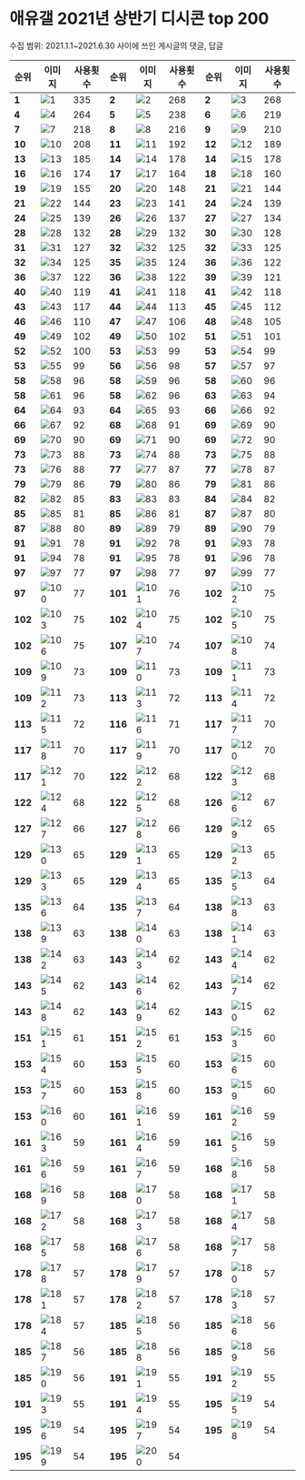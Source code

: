 # 애유갤 2021년 상반기 디시콘 top 200
수집 범위: 2021.1.1~2021.6.30 사이에 쓰인 게시글의 댓글, 답글

|순위|이미지|사용횟수|순위|이미지|사용횟수|순위|이미지|사용횟수|
|-|-|-|-|-|-|-|-|-|
|**1**|![1](img/1.png)|335|**2**|![2](img/2.png)|268|**2**|![3](img/3.png)|268|
|**4**|![4](img/4.gif)|264|**5**|![5](img/5.gif)|238|**6**|![6](img/6.png)|219|
|**7**|![7](img/7.png)|218|**8**|![8](img/8.gif)|216|**9**|![9](img/9.png)|210|
|**10**|![10](img/10.png)|208|**11**|![11](img/11.png)|192|**12**|![12](img/12.png)|189|
|**13**|![13](img/13.png)|185|**14**|![14](img/14.gif)|178|**14**|![15](img/15.png)|178|
|**16**|![16](img/16.png)|174|**17**|![17](img/17.png)|164|**18**|![18](img/18.png)|160|
|**19**|![19](img/19.png)|155|**20**|![20](img/20.gif)|148|**21**|![21](img/21.gif)|144|
|**21**|![22](img/22.png)|144|**23**|![23](img/23.png)|141|**24**|![24](img/24.png)|139|
|**24**|![25](img/25.png)|139|**26**|![26](img/26.png)|137|**27**|![27](img/27.png)|134|
|**28**|![28](img/28.gif)|132|**28**|![29](img/29.png)|132|**30**|![30](img/30.png)|128|
|**31**|![31](img/31.gif)|127|**32**|![32](img/32.png)|125|**32**|![33](img/33.gif)|125|
|**32**|![34](img/34.png)|125|**35**|![35](img/35.png)|124|**36**|![36](img/36.png)|122|
|**36**|![37](img/37.png)|122|**36**|![38](img/38.png)|122|**39**|![39](img/39.png)|121|
|**40**|![40](img/40.gif)|119|**41**|![41](img/41.gif)|118|**41**|![42](img/42.gif)|118|
|**43**|![43](img/43.png)|117|**44**|![44](img/44.gif)|113|**45**|![45](img/45.png)|112|
|**46**|![46](img/46.png)|110|**47**|![47](img/47.png)|106|**48**|![48](img/48.png)|105|
|**49**|![49](img/49.png)|102|**49**|![50](img/50.gif)|102|**51**|![51](img/51.png)|101|
|**52**|![52](img/52.gif)|100|**53**|![53](img/53.png)|99|**53**|![54](img/54.png)|99|
|**53**|![55](img/55.png)|99|**56**|![56](img/56.png)|98|**57**|![57](img/57.png)|97|
|**58**|![58](img/58.gif)|96|**58**|![59](img/59.png)|96|**58**|![60](img/60.png)|96|
|**58**|![61](img/61.png)|96|**58**|![62](img/62.png)|96|**63**|![63](img/63.gif)|94|
|**64**|![64](img/64.png)|93|**64**|![65](img/65.png)|93|**66**|![66](img/66.png)|92|
|**66**|![67](img/67.png)|92|**68**|![68](img/68.png)|91|**69**|![69](img/69.gif)|90|
|**69**|![70](img/70.png)|90|**69**|![71](img/71.png)|90|**69**|![72](img/72.gif)|90|
|**73**|![73](img/73.png)|88|**73**|![74](img/74.gif)|88|**73**|![75](img/75.png)|88|
|**73**|![76](img/76.png)|88|**77**|![77](img/77.png)|87|**77**|![78](img/78.gif)|87|
|**79**|![79](img/79.png)|86|**79**|![80](img/80.gif)|86|**79**|![81](img/81.png)|86|
|**82**|![82](img/82.png)|85|**83**|![83](img/83.png)|83|**84**|![84](img/84.png)|82|
|**85**|![85](img/85.png)|81|**85**|![86](img/86.gif)|81|**87**|![87](img/87.png)|80|
|**87**|![88](img/88.gif)|80|**89**|![89](img/89.png)|79|**89**|![90](img/90.png)|79|
|**91**|![91](img/91.gif)|78|**91**|![92](img/92.png)|78|**91**|![93](img/93.png)|78|
|**91**|![94](img/94.gif)|78|**91**|![95](img/95.png)|78|**91**|![96](img/96.png)|78|
|**97**|![97](img/97.png)|77|**97**|![98](img/98.gif)|77|**97**|![99](img/99.png)|77|
|**97**|![100](img/100.png)|77|**101**|![101](img/101.png)|76|**102**|![102](img/102.gif)|75|
|**102**|![103](img/103.png)|75|**102**|![104](img/104.png)|75|**102**|![105](img/105.png)|75|
|**102**|![106](img/106.png)|75|**107**|![107](img/107.png)|74|**107**|![108](img/108.png)|74|
|**109**|![109](img/109.gif)|73|**109**|![110](img/110.png)|73|**109**|![111](img/111.png)|73|
|**109**|![112](img/112.gif)|73|**113**|![113](img/113.gif)|72|**113**|![114](img/114.png)|72|
|**113**|![115](img/115.png)|72|**116**|![116](img/116.gif)|71|**117**|![117](img/117.gif)|70|
|**117**|![118](img/118.png)|70|**117**|![119](img/119.png)|70|**117**|![120](img/120.png)|70|
|**117**|![121](img/121.png)|70|**122**|![122](img/122.gif)|68|**122**|![123](img/123.gif)|68|
|**122**|![124](img/124.gif)|68|**122**|![125](img/125.gif)|68|**126**|![126](img/126.gif)|67|
|**127**|![127](img/127.png)|66|**127**|![128](img/128.png)|66|**129**|![129](img/129.png)|65|
|**129**|![130](img/130.png)|65|**129**|![131](img/131.png)|65|**129**|![132](img/132.png)|65|
|**129**|![133](img/133.png)|65|**129**|![134](img/134.png)|65|**135**|![135](img/135.png)|64|
|**135**|![136](img/136.gif)|64|**135**|![137](img/137.gif)|64|**138**|![138](img/138.png)|63|
|**138**|![139](img/139.png)|63|**138**|![140](img/140.png)|63|**138**|![141](img/141.gif)|63|
|**138**|![142](img/142.png)|63|**143**|![143](img/143.png)|62|**143**|![144](img/144.png)|62|
|**143**|![145](img/145.png)|62|**143**|![146](img/146.png)|62|**143**|![147](img/147.png)|62|
|**143**|![148](img/148.gif)|62|**143**|![149](img/149.png)|62|**143**|![150](img/150.png)|62|
|**151**|![151](img/151.gif)|61|**151**|![152](img/152.gif)|61|**153**|![153](img/153.gif)|60|
|**153**|![154](img/154.png)|60|**153**|![155](img/155.gif)|60|**153**|![156](img/156.png)|60|
|**153**|![157](img/157.png)|60|**153**|![158](img/158.png)|60|**153**|![159](img/159.gif)|60|
|**153**|![160](img/160.png)|60|**161**|![161](img/161.gif)|59|**161**|![162](img/162.png)|59|
|**161**|![163](img/163.gif)|59|**161**|![164](img/164.png)|59|**161**|![165](img/165.gif)|59|
|**161**|![166](img/166.gif)|59|**161**|![167](img/167.png)|59|**168**|![168](img/168.gif)|58|
|**168**|![169](img/169.gif)|58|**168**|![170](img/170.gif)|58|**168**|![171](img/171.png)|58|
|**168**|![172](img/172.gif)|58|**168**|![173](img/173.png)|58|**168**|![174](img/174.gif)|58|
|**168**|![175](img/175.png)|58|**168**|![176](img/176.png)|58|**168**|![177](img/177.png)|58|
|**178**|![178](img/178.png)|57|**178**|![179](img/179.png)|57|**178**|![180](img/180.png)|57|
|**178**|![181](img/181.png)|57|**178**|![182](img/182.png)|57|**178**|![183](img/183.png)|57|
|**178**|![184](img/184.png)|57|**185**|![185](img/185.png)|56|**185**|![186](img/186.png)|56|
|**185**|![187](img/187.png)|56|**185**|![188](img/188.png)|56|**185**|![189](img/189.png)|56|
|**185**|![190](img/190.png)|56|**191**|![191](img/191.png)|55|**191**|![192](img/192.gif)|55|
|**191**|![193](img/193.gif)|55|**191**|![194](img/194.png)|55|**195**|![195](img/195.gif)|54|
|**195**|![196](img/196.png)|54|**195**|![197](img/197.png)|54|**195**|![198](img/198.png)|54|
|**195**|![199](img/199.png)|54|**195**|![200](img/200.png)|54|
